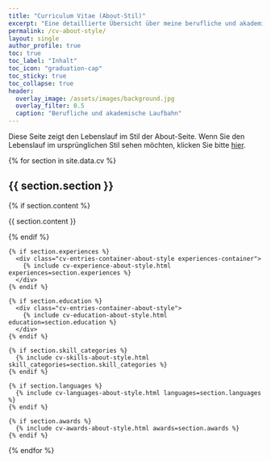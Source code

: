 ```yaml
---
title: "Curriculum Vitae (About-Stil)"
excerpt: "Eine detaillierte Übersicht über meine berufliche und akademische Laufbahn."
permalink: /cv-about-style/
layout: single
author_profile: true
toc: true
toc_label: "Inhalt"
toc_icon: "graduation-cap"
toc_sticky: true
toc_collapse: true
header:
  overlay_image: /assets/images/background.jpg
  overlay_filter: 0.5
  caption: "Berufliche und akademische Laufbahn"
---
```


<div class="notice">
  <p>Diese Seite zeigt den Lebenslauf im Stil der About-Seite. Wenn Sie den Lebenslauf im ursprünglichen Stil sehen möchten, klicken Sie bitte <a href="{{ site.baseurl }}/cv/">hier</a>.</p>
</div>

<div class="about-container">
{% for section in site.data.cv %}
<span id="{{ section.section | slugify }}" class="section-anchor"></span>
<div class="cv-section-about-style">
  <h2 id="{{ section.section | slugify }}-heading"><i class="fas fa-{{ section.icon }}"></i> {{ section.section }}</h2>
  
  <div class="cv-section-content">
    {% if section.content %}
    <p>{{ section.content }}</p>
    {% endif %}
    
    {% if section.experiences %}
      <div class="cv-entries-container-about-style experiences-container">
        {% include cv-experience-about-style.html experiences=section.experiences %}
      </div>
    {% endif %}

    {% if section.education %}
      <div class="cv-entries-container-about-style">
        {% include cv-education-about-style.html education=section.education %}
      </div>
    {% endif %}

    {% if section.skill_categories %}
      {% include cv-skills-about-style.html skill_categories=section.skill_categories %}
    {% endif %}

    {% if section.languages %}
      {% include cv-languages-about-style.html languages=section.languages %}
    {% endif %}

    {% if section.awards %}
      {% include cv-awards-about-style.html awards=section.awards %}
    {% endif %}
  </div>
</div>
{% endfor %}
</div> 